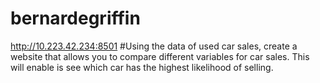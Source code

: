 # bernardegriffin
http://10.223.42.234:8501
#Using the data of used car sales, create a website that allows you to compare different variables for car sales. This will enable is see which car has the highest likelihood of selling.
